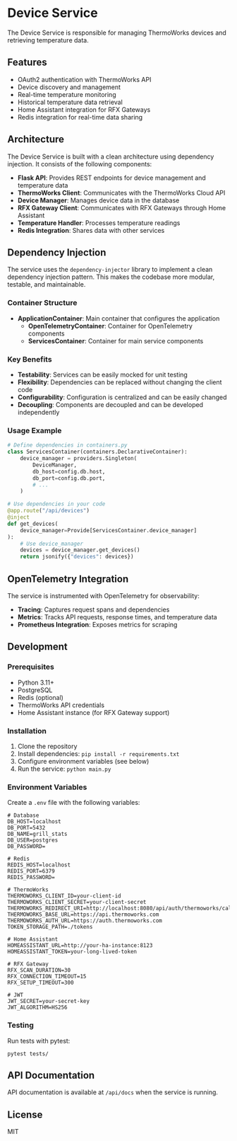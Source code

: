 # Device Service

The Device Service is responsible for managing ThermoWorks devices and retrieving temperature data.

## Features

- OAuth2 authentication with ThermoWorks API
- Device discovery and management
- Real-time temperature monitoring
- Historical temperature data retrieval
- Home Assistant integration for RFX Gateways
- Redis integration for real-time data sharing

## Architecture

The Device Service is built with a clean architecture using dependency injection. It consists of the following components:

- **Flask API**: Provides REST endpoints for device management and temperature data
- **ThermoWorks Client**: Communicates with the ThermoWorks Cloud API
- **Device Manager**: Manages device data in the database
- **RFX Gateway Client**: Communicates with RFX Gateways through Home Assistant
- **Temperature Handler**: Processes temperature readings
- **Redis Integration**: Shares data with other services

## Dependency Injection

The service uses the `dependency-injector` library to implement a clean dependency injection pattern. This makes the codebase more modular, testable, and maintainable.

### Container Structure

- **ApplicationContainer**: Main container that configures the application
  - **OpenTelemetryContainer**: Container for OpenTelemetry components
  - **ServicesContainer**: Container for main service components

### Key Benefits

- **Testability**: Services can be easily mocked for unit testing
- **Flexibility**: Dependencies can be replaced without changing the client code
- **Configurability**: Configuration is centralized and can be easily changed
- **Decoupling**: Components are decoupled and can be developed independently

### Usage Example

```python
# Define dependencies in containers.py
class ServicesContainer(containers.DeclarativeContainer):
    device_manager = providers.Singleton(
        DeviceManager,
        db_host=config.db.host,
        db_port=config.db.port,
        # ...
    )

# Use dependencies in your code
@app.route("/api/devices")
@inject
def get_devices(
    device_manager=Provide[ServicesContainer.device_manager]
):
    # Use device_manager
    devices = device_manager.get_devices()
    return jsonify({"devices": devices})
```

## OpenTelemetry Integration

The service is instrumented with OpenTelemetry for observability:

- **Tracing**: Captures request spans and dependencies
- **Metrics**: Tracks API requests, response times, and temperature data
- **Prometheus Integration**: Exposes metrics for scraping

## Development

### Prerequisites

- Python 3.11+
- PostgreSQL
- Redis (optional)
- ThermoWorks API credentials
- Home Assistant instance (for RFX Gateway support)

### Installation

1. Clone the repository
2. Install dependencies: `pip install -r requirements.txt`
3. Configure environment variables (see below)
4. Run the service: `python main.py`

### Environment Variables

Create a `.env` file with the following variables:

```
# Database
DB_HOST=localhost
DB_PORT=5432
DB_NAME=grill_stats
DB_USER=postgres
DB_PASSWORD=

# Redis
REDIS_HOST=localhost
REDIS_PORT=6379
REDIS_PASSWORD=

# ThermoWorks
THERMOWORKS_CLIENT_ID=your-client-id
THERMOWORKS_CLIENT_SECRET=your-client-secret
THERMOWORKS_REDIRECT_URI=http://localhost:8080/api/auth/thermoworks/callback
THERMOWORKS_BASE_URL=https://api.thermoworks.com
THERMOWORKS_AUTH_URL=https://auth.thermoworks.com
TOKEN_STORAGE_PATH=./tokens

# Home Assistant
HOMEASSISTANT_URL=http://your-ha-instance:8123
HOMEASSISTANT_TOKEN=your-long-lived-token

# RFX Gateway
RFX_SCAN_DURATION=30
RFX_CONNECTION_TIMEOUT=15
RFX_SETUP_TIMEOUT=300

# JWT
JWT_SECRET=your-secret-key
JWT_ALGORITHM=HS256
```

### Testing

Run tests with pytest:

```
pytest tests/
```

## API Documentation

API documentation is available at `/api/docs` when the service is running.

## License

MIT

